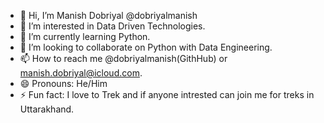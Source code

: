 - 👋 Hi, I’m Manish Dobriyal @dobriyalmanish
- 👀 I’m interested in Data Driven Technologies.
- 🌱 I’m currently learning Python.
- 💞️ I’m looking to collaborate on Python with Data Engineering.
- 📫 How to reach me @dobriyalmanish(GithHub) or manish.dobriyal@icloud.com.
- 😄 Pronouns: He/Him
- ⚡ Fun fact: I love to Trek and if anyone intrested can join me for treks in Uttarakhand. 

<!---
dobriyalmanish/dobriyalmanish is a ✨ special ✨ repository because its `README.md` (this file) appears on your GitHub profile.
You can click the Preview link to take a look at your changes.
--->

